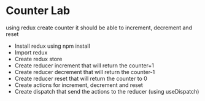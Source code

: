 # Counter Lab

using redux create counter it should be able to increment, decrement and reset
* Install redux using npm install
* Import redux
* Create redux store
* Create reducer increment that will return the counter+1
* Create reducer decrement that will return the counter-1
* Create reducer reset that will return the counter to 0 
* Create actions for increment, decrement and reset
* Create dispatch that send the actions to the reducer (using useDispatch)

